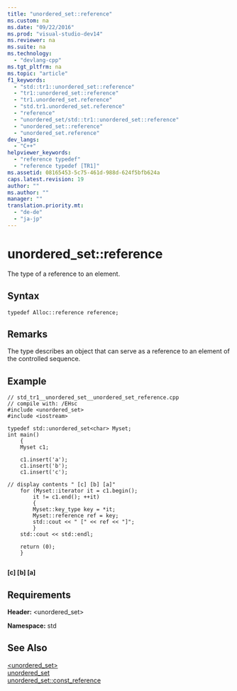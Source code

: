 ```yaml
---
title: "unordered_set::reference"
ms.custom: na
ms.date: "09/22/2016"
ms.prod: "visual-studio-dev14"
ms.reviewer: na
ms.suite: na
ms.technology: 
  - "devlang-cpp"
ms.tgt_pltfrm: na
ms.topic: "article"
f1_keywords: 
  - "std::tr1::unordered_set::reference"
  - "tr1::unordered_set::reference"
  - "tr1.unordered_set.reference"
  - "std.tr1.unordered_set.reference"
  - "reference"
  - "unordered_set/std::tr1::unordered_set::reference"
  - "unordered_set::reference"
  - "unordered_set.reference"
dev_langs: 
  - "C++"
helpviewer_keywords: 
  - "reference typedef"
  - "reference typedef [TR1]"
ms.assetid: 08165453-5c75-461d-988d-624f5bfb624a
caps.latest.revision: 19
author: ""
ms.author: ""
manager: ""
translation.priority.mt: 
  - "de-de"
  - "ja-jp"
---
```

# unordered_set::reference
The type of a reference to an element.  
  
## Syntax  
  
```  
typedef Alloc::reference reference;  
```  
  
## Remarks  
 The type describes an object that can serve as a reference to an element of the controlled sequence.  
  
## Example  
  
```  
// std_tr1__unordered_set__unordered_set_reference.cpp   
// compile with: /EHsc   
#include <unordered_set>   
#include <iostream>   
  
typedef std::unordered_set<char> Myset;   
int main()   
    {   
    Myset c1;   
  
    c1.insert('a');   
    c1.insert('b');   
    c1.insert('c');   
  
// display contents " [c] [b] [a]"   
    for (Myset::iterator it = c1.begin();   
        it != c1.end(); ++it)   
        {   
        Myset::key_type key = *it;   
        Myset::reference ref = key;   
        std::cout << " [" << ref << "]";   
        }   
    std::cout << std::endl;   
  
    return (0);   
    }  
  
```  
  
  **[c] [b] [a]**   
## Requirements  
 **Header:** <unordered_set>  
  
 **Namespace:** std  
  
## See Also  
 [<unordered_set>](../vs140/-unordered_set-.md)   
 [unordered_set](../vs140/unordered_set-class.md)   
 [unordered_set::const_reference](../vs140/unordered_set--const_reference.md)